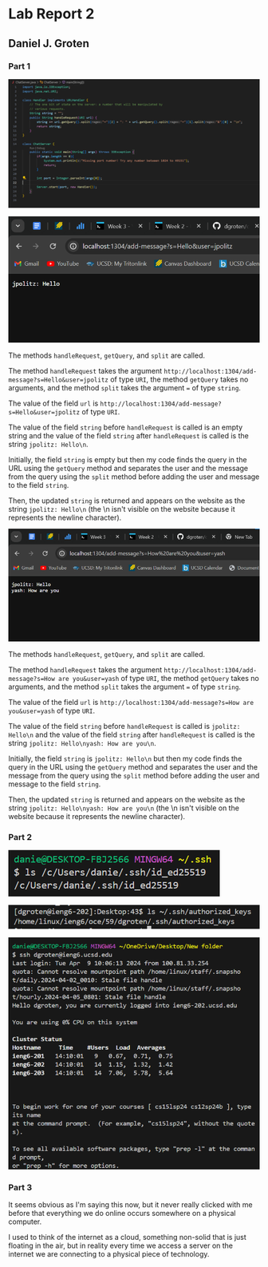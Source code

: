 # Lab Report 2

## Daniel J. Groten

### Part 1

![Image](image1.png)

![Image](image2.png)

The methods `handleRequest`, `getQuery`, and `split` are called.

The method `handleRequest` takes the argument `http://localhost:1304/add-message?s=Hello&user=jpolitz` of type `URI`, the method `getQuery` takes no arguments, and the method `split` takes the argument `=` of type `string`.

The value of the field `url` is `http://localhost:1304/add-message?s=Hello&user=jpolitz` of type `URI`.

The value of the field `string` before `handleRequest` is called is an empty string and the value of the field `string` after `handleRequest` is called is the string `jpolitz: Hello\n`.

Initially, the field `string` is empty but then my code finds the query in the URL using the `getQuery` method and separates the user and the message from the query using the `split` method before adding the user and message to the field `string`.

Then, the updated `string` is returned and appears on the website as the string `jpolitz: Hello\n` (the \n isn't visible on the website because it represents the newline character).

![Image](image3.png)

The methods `handleRequest`, `getQuery`, and `split` are called.

The method `handleRequest` takes the argument `http://localhost:1304/add-message?s=How are you&user=yash` of type `URI`, the method `getQuery` takes no arguments, and the method `split` takes the argument `=` of type `string`.

The value of the field `url` is `http://localhost:1304/add-message?s=How are you&user=yash` of type `URI`.

The value of the field `string` before `handleRequest` is called is `jpolitz: Hello\n` and the value of the field `string` after `handleRequest` is called is the string `jpolitz: Hello\nyash: How are you\n`.

Initially, the field `string` is `jpolitz: Hello\n` but then my code finds the query in the URL using the `getQuery` method and separates the user and the message from the query using the `split` method before adding the user and message to the field `string`.

Then, the updated `string` is returned and appears on the website as the string `jpolitz: Hello\nyash: How are you\n` (the \n isn't visible on the website because it represents the newline character).

### Part 2

![Image](image4.png)

![Image](image5.png)

![Image](image6.png)

### Part 3

It seems obvious as I'm saying this now, but it never really clicked with me before that everything we do online occurs somewhere on a physical computer.

I used to think of the internet as a cloud, something non-solid that is just floating in the air, but in reality every time we access a server on the internet we are connecting to a physical piece of technology.
